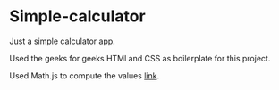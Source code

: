 # Simple-calculator

Just a simple calculator app.

Used the geeks for geeks HTMl and CSS as boilerplate for this project.

Used Math.js to compute the values [link](https://mathjs.org/).
